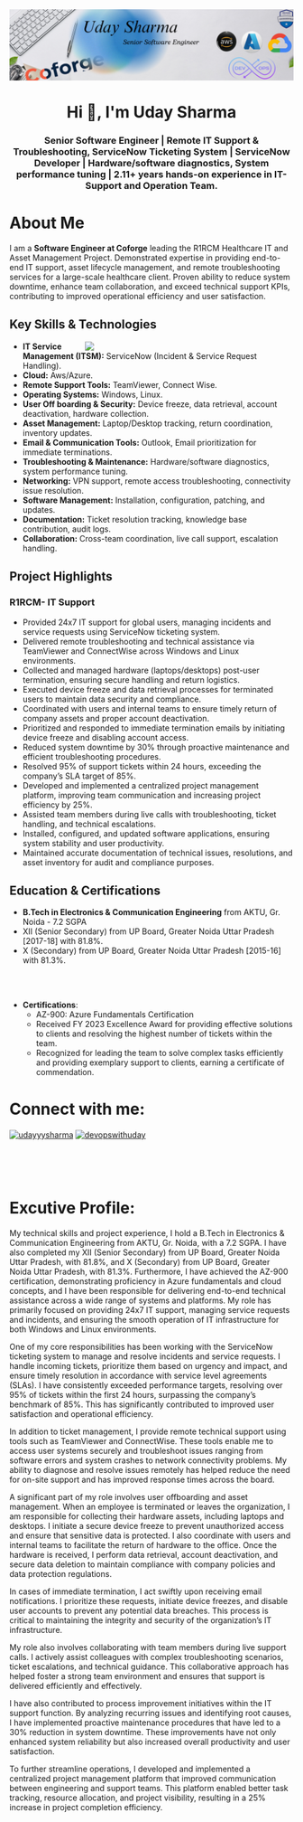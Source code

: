 <img style="display: block; margin: 0 auto;"  src="https://github.com/udayyysharmaa/udayyysharmaa/blob/master/Grey%20Minimalist%20Business%20Linkedin%20Banner.png">
<h1 align="center">Hi 👋, I'm Uday Sharma</h1>
<h3 align="center">Senior Software Engineer | Remote IT Support & Troubleshooting, ServiceNow Ticketing System | ServiceNow Developer | Hardware/software diagnostics, System performance tuning | 2.11+ years hands-on experience in IT-Support and Operation Team.</h3>


<h1>About Me</h1>
<p>I am a <strong>Software Engineer at Coforge</strong> leading the R1RCM Healthcare IT and Asset Management Project. Demonstrated expertise in providing end-to-end IT support, asset lifecycle management, and remote troubleshooting services for a large-scale healthcare client. Proven ability to reduce system downtime, enhance team collaboration, and exceed technical support KPIs, contributing to improved operational efficiency and user satisfaction.</p>

<h2>Key Skills & Technologies</h2> <img width="370" align="right" src="https://conceptinteriorstudio.com/images/popup.gif">
<ul>
            <li><strong>IT Service Management (ITSM):</strong> ServiceNow (Incident & Service Request Handling).</li>
            <li><strong>Cloud:</strong> Aws/Azure.</li>
            <li><strong>Remote Support Tools:</strong> TeamViewer, Connect Wise.</li>
            <li><strong>Operating Systems:</strong> Windows, Linux.</li>
            <li><strong>User Off boarding & Security:</strong> Device freeze, data retrieval, account deactivation, hardware collection.</li>
            <li><strong>Asset Management:</strong> Laptop/Desktop tracking, return coordination, inventory updates.</li>
            <li><strong>Email & Communication Tools:</strong> Outlook, Email prioritization for immediate terminations.</li>
            <li><strong>Troubleshooting & Maintenance:</strong> Hardware/software diagnostics, system performance tuning.</li>
            <li><strong>Networking:</strong> VPN support, remote access troubleshooting, connectivity issue resolution.</li>
            <li><strong>Software Management:</strong> Installation, configuration, patching, and updates.</li>
            <li><strong>Documentation:</strong> Ticket resolution tracking, knowledge base contribution, audit logs.</li>
            <li><strong>Collaboration:</strong> Cross-team coordination, live call support, escalation handling.</li>

</ul>


<h2>Project Highlights</h2>
      <h3>R1RCM- IT Support</h3>
        <ul>
            <li>Provided 24x7 IT support for global users, managing incidents and service requests using ServiceNow ticketing system.</li>
            <li>Delivered remote troubleshooting and technical assistance via TeamViewer and ConnectWise across Windows and Linux environments.</li>
            <li>Collected and managed hardware (laptops/desktops) post-user termination, ensuring secure handling and return logistics.</li>
            <li>Executed device freeze and data retrieval processes for terminated users to maintain data security and compliance.</li>
            <li>Coordinated with users and internal teams to ensure timely return of company assets and proper account deactivation.</li>
            <li>Prioritized and responded to immediate termination emails by initiating device freeze and disabling account access.</li>
            <li>Reduced system downtime by 30% through proactive maintenance and efficient troubleshooting procedures.</li>
            <li>Resolved 95% of support tickets within 24 hours, exceeding the company’s SLA target of 85%.</li>
            <li>Developed and implemented a centralized project management platform, improving team communication and increasing project efficiency by 25%.</li>
            <li>Assisted team members during live calls with troubleshooting, ticket handling, and technical escalations.</li>
            <li>Installed, configured, and updated software applications, ensuring system stability and user productivity.</li>
            <li>Maintained accurate documentation of technical issues, resolutions, and asset inventory for audit and compliance purposes.</li> </ul>

<h2>Education & Certifications</h2>
   <ul>
            <li><strong>B.Tech in Electronics & Communication Engineering</strong> from AKTU, Gr. Noida - 7.2 SGPA</li>
            <li>XII (Senior Secondary) from UP Board, Greater Noida Uttar Pradesh [2017-18] with 81.8%.</li>
            <li>X (Secondary) from UP Board, Greater Noida Uttar Pradesh [2015-16] with 81.3%.</li></ul><br><br>
            <ul>
                        <li><strong>Certifications</strong>:
                                    <ul>
                                                <li>AZ-900: Azure Fundamentals Certification</li>
                                                <li>Received FY 2023 Excellence Award for providing effective solutions to clients and resolving the highest number of tickets within the team.</li>
                                                <li>Recognized for leading the team to solve complex tasks efficiently and providing exemplary support to clients, earning a certificate of commendation.</li>
                                    </ul>
                        </li>
            </ul>
  


<h1 align="left">Connect with me:</h1>
<p align="left">
<a href="https://linkedin.com/in/udayyysharma" target="blank"><img align="center" src="https://raw.githubusercontent.com/rahuldkjain/github-profile-readme-generator/master/src/images/icons/Social/linked-in-alt.svg" alt="udayyysharma" height="30" width="40" /></a> <a href="https://udayyysharma.hashnode.dev/" target="blank"><img align="center" src="https://raw.githubusercontent.com/rahuldkjain/github-profile-readme-generator/master/src/images/icons/Social/hashnode.svg" alt="devopswithuday" height="30" width="40" /></a>
</p><br><br><br>




<h1 align="left">Excutive Profile:</h1>
<p>My technical skills and project experience, I hold a B.Tech in Electronics & Communication Engineering from AKTU, Gr. Noida, with a 7.2 SGPA. I have also completed my XII (Senior Secondary) from UP Board, Greater Noida Uttar Pradesh, with 81.8%, and X (Secondary) from UP Board, Greater Noida Uttar Pradesh, with 81.3%. Furthermore, I have achieved the AZ-900 certification, demonstrating proficiency in Azure fundamentals and cloud concepts, and I have been responsible for delivering end-to-end technical assistance across a wide range of systems and platforms. My role has primarily focused on providing 24x7 IT support, managing service requests and incidents, and ensuring the smooth operation of IT infrastructure for both Windows and Linux environments.

One of my core responsibilities has been working with the ServiceNow ticketing system to manage and resolve incidents and service requests. I handle incoming tickets, prioritize them based on urgency and impact, and ensure timely resolution in accordance with service level agreements (SLAs). I have consistently exceeded performance targets, resolving over 95% of tickets within the first 24 hours, surpassing the company’s benchmark of 85%. This has significantly contributed to improved user satisfaction and operational efficiency.

In addition to ticket management, I provide remote technical support using tools such as TeamViewer and ConnectWise. These tools enable me to access user systems securely and troubleshoot issues ranging from software errors and system crashes to network connectivity problems. My ability to diagnose and resolve issues remotely has helped reduce the need for on-site support and has improved response times across the board.

A significant part of my role involves user offboarding and asset management. When an employee is terminated or leaves the organization, I am responsible for collecting their hardware assets, including laptops and desktops. I initiate a secure device freeze to prevent unauthorized access and ensure that sensitive data is protected. I also coordinate with users and internal teams to facilitate the return of hardware to the office. Once the hardware is received, I perform data retrieval, account deactivation, and secure data deletion to maintain compliance with company policies and data protection regulations.

In cases of immediate termination, I act swiftly upon receiving email notifications. I prioritize these requests, initiate device freezes, and disable user accounts to prevent any potential data breaches. This process is critical to maintaining the integrity and security of the organization’s IT infrastructure.

My role also involves collaborating with team members during live support calls. I actively assist colleagues with complex troubleshooting scenarios, ticket escalations, and technical guidance. This collaborative approach has helped foster a strong team environment and ensures that support is delivered efficiently and effectively.

I have also contributed to process improvement initiatives within the IT support function. By analyzing recurring issues and identifying root causes, I have implemented proactive maintenance procedures that have led to a 30% reduction in system downtime. These improvements have not only enhanced system reliability but also increased overall productivity and user satisfaction.

To further streamline operations, I developed and implemented a centralized project management platform that improved communication between engineering and support teams. This platform enabled better task tracking, resource allocation, and project visibility, resulting in a 25% increase in project completion efficiency.</p>
